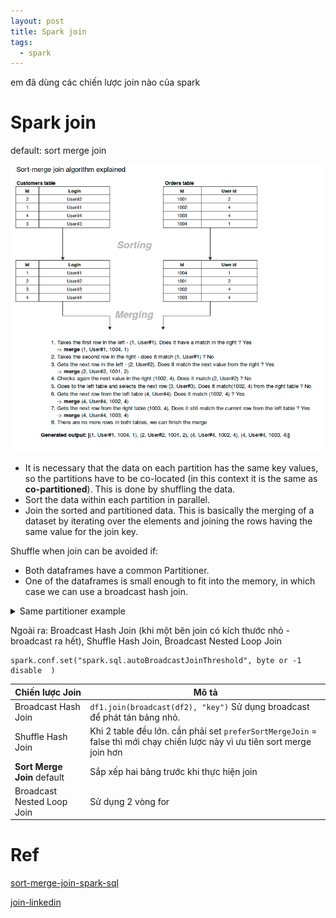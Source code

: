 ```yaml
---
layout: post
title: Spark join
tags:
  - spark
---
```


em đã dùng các chiến lược join nào của spark

# Spark join

default: sort merge join

![](../images/2024-02-27%2015-28-18.png)

- It is necessary that the data on each partition has the same key values, so the partitions have to be co-located (in this context it is the same as **co-partitioned**). This is done by shuffling the data.
- Sort the data within each partition in parallel.
- Join the sorted and partitioned data. This is basically the merging of a dataset by iterating over the elements and joining the rows having the same value for the join key.

Shuffle when join can be avoided if:
- Both dataframes have a common Partitioner.
- One of the dataframes is small enough to fit into the memory, in which case we can use a broadcast hash join.


<details markdown="1">
<summary>Same partitioner example</summary>


```
users = users.repartition('userId').cache() # do not forget to cache!
joined1 = users.join(addresses, 'userId')
joined1.show() # 1st shuffle for repartition
joined2 = users.join(salary, 'userId')
joined2.show() # skips shuffle for users since it's already been repartitioned
```

</details>

Ngoài ra: Broadcast Hash Join (khi một bên join có kích thước nhỏ - broadcast ra hết), Shuffle Hash Join, Broadcast Nested Loop Join

```
spark.conf.set("spark.sql.autoBroadcastJoinThreshold", byte or -1 disable  )
```

| Chiến lược Join      |  Mô tả   |
|--------|----------------------|
| Broadcast Hash Join         | `df1.join(broadcast(df2), "key")`  Sử dụng broadcast để phát tán bảng nhỏ.        |
| Shuffle Hash Join           |  Khi 2 table đều lớn. cần phải set `preferSortMergeJoin` = false  thì mới chạy chiến lược này vì ưu tiên sort merge join hơn   |
| **Sort Merge Join** default            |   Sắp xếp hai bảng trước khi thực hiện join      |
| Broadcast Nested Loop Join  |   Sử dụng 2 vòng for |




# Ref 

[sort-merge-join-spark-sql](https://www.waitingforcode.com/apache-spark-sql/sort-merge-join-spark-sql/read)

[join-linkedin ](https://www.linkedin.com/pulse/spark-join-strategies-mastering-joins-apache-venkatesh-nandikolla-mk4qc/)



